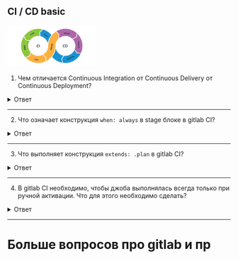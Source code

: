 ## CI / CD basic
<img src="https://raw.githubusercontent.com/vadim-bikmetov/interview/main/images/cicd.png" width="200" alt="cicd">

1. Чем отличается Continuous Integration от Continuous Delivery от Continuous Deployment?

<details>
  <summary>Ответ</summary>

Continuous Integration (непрерывная интеграция) - практика интеграции изменений кода из ветки разработки в основную ветку путём инструментов для интеграции.

Continuous Delivery (непрерывная доставка) - практика содержания кода в репозитории в состоянии пригодным для разворачивания на рабочее окружение.

Continuous Deployment (непрерывное разворачивание) - практика доставки каждого изменения в коде продукта на рабочее окружение.

![](imgs/cicdcd.jpg)

Разница между Continuous Delivery и Continuous Deployment очень маленькая. Представим два пайплайна для одного и того же приложения. В каждом есть шаги:

1. Source Control - внесение изменений в систему контроля версий ПО.
2. Build - сборка приложения и прогон unit тестов
3. Staging - деплой на тестовое окружение, прогон интеграционных, нагрузочных и других тестов
4. Production - деплой на окружение с пользователями

Каждый пайплайн запускается автоматически по триггеру из системы контроля версий. В случае Continuous Deployment каждый следующий шаг, будет выполнен автоматически если предыдущий был успешный, включая деплой на Production.

Если же у вас Continuous Delivery, то шаги будут выполняться автоматически только в безопасной среде, а перед деплоем на Production пайплайн остановится и будет ждать ручного подтверждения. Механизм, как это будет реализовано может быть разным. От самого простого, когда ответственный человек должен зайти в пайплайн и нажать кнопку Next, до интерактивного бота с кнопками в корпоративном мессенджере.

</details>

---

2. Что означает конструкция `when: always` в stage блоке в gitlab CI?

<details>
  <summary>Ответ</summary>

Данная конструкция означает, что stage будет запущен вне зависимости от успешности предыдущего шага.

</details>

---

3. Что выполняет конструкция `extends: .plan` в gitlab CI?

<details>
  <summary>Ответ</summary>

`extends` используется для повторного использования секции пайплайна (аналог фунции). `.plan` указывает на имя повторяемой секции в пайплайне. Первым в шаге выполняется скрипт из `extends`.

</details>

---

4. В gitlab CI необходимо, чтобы джоба выполнялась всегда только при ручной активации. Что для этого необходимо сделать?

<details>
  <summary>Ответ</summary>

Необходимо добавить `when: manual` в описание заданной джобы. По-умолчанию при использовании `when: manual` параметр `allow_failure` установлен в `true`, поэтому данная джоба будет запускаться автоматически. Чтобы такого не было необходимо также установить параметр `allow_failure: false`.

</details>

---

# Больше вопросов про gitlab и пр